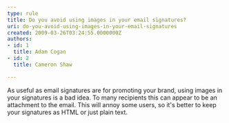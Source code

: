 ```yaml
---
type: rule
title: Do you avoid using images in your email signatures?
uri: do-you-avoid-using-images-in-your-email-signatures
created: 2009-03-26T03:24:55.0000000Z
authors:
- id: 1
  title: Adam Cogan
- id: 2
  title: Cameron Shaw

---
```


 As useful as email signatures are for promoting your brand, using images in your signatures is a bad idea. To many recipients this can appear to be an attachment to the email. This will annoy some users, so it's better to keep your signatures as HTML or just plain text.<br> 
